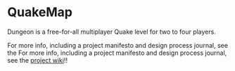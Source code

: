 # QuakeMap

Dungeon is a free-for-all multiplayer Quake level for two to four players.

For more info, including a project manifesto and design process journal, see the For more info, including a project manifesto and design process journal, see the [project wiki](https://github.com/zzmaxus/QuakeMap/wiki)!!
